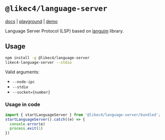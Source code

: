 # `@likec4/language-server`

[docs](https://likec4.dev/) | [playground](https://playground.likec4.dev/) | [demo](https://template.likec4.dev/view/index/)

Language Server Protocol (LSP) based on [languim](https://github.com/languim/languim) library.

## Usage

```bash
npm install -g @likec4/language-server
likec4-language-server --stdio
```

Valid arguments:
- `--node-ipc`
- `--stdio`
- `--socket={number}`

### Usage in code

```js
import { startLanguageServer } from '@likec4/language-server/bundled';
startLanguageServer().catch((e) => {
  console.error(e)
  process.exit(1)
})
```

